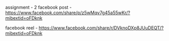 assignment - 2 facebook post - https://www.facebook.com/share/p/z5wMqv7g45a55wKr/?mibextid=oFDknk

facebook reel - https://www.facebook.com/share/r/DVknoDXp8JUuDEQT/?mibextid=oFDknk
